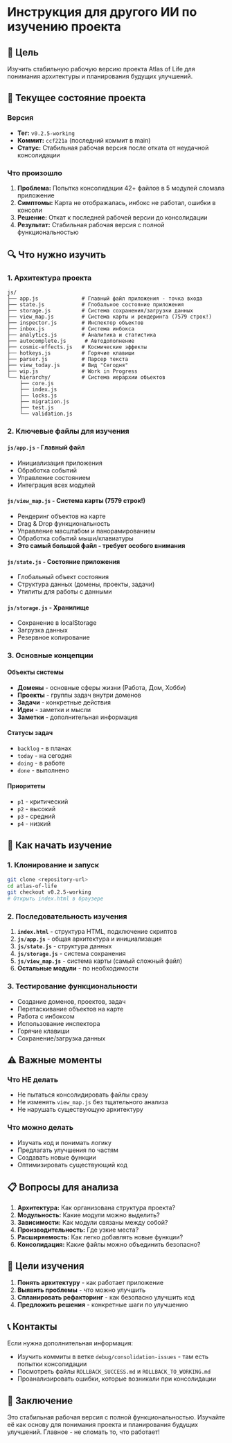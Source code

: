 # Инструкция для другого ИИ по изучению проекта

## 🎯 Цель
Изучить стабильную рабочую версию проекта Atlas of Life для понимания архитектуры и планирования будущих улучшений.

## 📍 Текущее состояние проекта

### Версия
- **Тег:** `v0.2.5-working`
- **Коммит:** `ccf221a` (последний коммит в main)
- **Статус:** Стабильная рабочая версия после отката от неудачной консолидации

### Что произошло
1. **Проблема:** Попытка консолидации 42+ файлов в 5 модулей сломала приложение
2. **Симптомы:** Карта не отображалась, инбокс не работал, ошибки в консоли
3. **Решение:** Откат к последней рабочей версии до консолидации
4. **Результат:** Стабильная рабочая версия с полной функциональностью

## 🔍 Что нужно изучить

### 1. Архитектура проекта
```
js/
├── app.js              # Главный файл приложения - точка входа
├── state.js            # Глобальное состояние приложения
├── storage.js          # Система сохранения/загрузки данных
├── view_map.js         # Система карты и рендеринга (7579 строк!)
├── inspector.js        # Инспектор объектов
├── inbox.js            # Система инбокса
├── analytics.js        # Аналитика и статистика
├── autocomplete.js      # Автодополнение
├── cosmic-effects.js   # Космические эффекты
├── hotkeys.js          # Горячие клавиши
├── parser.js           # Парсер текста
├── view_today.js       # Вид "Сегодня"
├── wip.js              # Work in Progress
└── hierarchy/          # Система иерархии объектов
    ├── core.js
    ├── index.js
    ├── locks.js
    ├── migration.js
    ├── test.js
    └── validation.js
```

### 2. Ключевые файлы для изучения

#### `js/app.js` - Главный файл
- Инициализация приложения
- Обработка событий
- Управление состоянием
- Интеграция всех модулей

#### `js/view_map.js` - Система карты (7579 строк!)
- Рендеринг объектов на карте
- Drag & Drop функциональность
- Управление масштабом и панорамированием
- Обработка событий мыши/клавиатуры
- **Это самый большой файл - требует особого внимания**

#### `js/state.js` - Состояние приложения
- Глобальный объект состояния
- Структура данных (домены, проекты, задачи)
- Утилиты для работы с данными

#### `js/storage.js` - Хранилище
- Сохранение в localStorage
- Загрузка данных
- Резервное копирование

### 3. Основные концепции

#### Объекты системы
- **Домены** - основные сферы жизни (Работа, Дом, Хобби)
- **Проекты** - группы задач внутри доменов
- **Задачи** - конкретные действия
- **Идеи** - заметки и мысли
- **Заметки** - дополнительная информация

#### Статусы задач
- `backlog` - в планах
- `today` - на сегодня
- `doing` - в работе
- `done` - выполнено

#### Приоритеты
- `p1` - критический
- `p2` - высокий
- `p3` - средний
- `p4` - низкий

## 🚀 Как начать изучение

### 1. Клонирование и запуск
```bash
git clone <repository-url>
cd atlas-of-life
git checkout v0.2.5-working
# Открыть index.html в браузере
```

### 2. Последовательность изучения
1. **`index.html`** - структура HTML, подключение скриптов
2. **`js/app.js`** - общая архитектура и инициализация
3. **`js/state.js`** - структура данных
4. **`js/storage.js`** - система сохранения
5. **`js/view_map.js`** - система карты (самый сложный файл)
6. **Остальные модули** - по необходимости

### 3. Тестирование функциональности
- Создание доменов, проектов, задач
- Перетаскивание объектов на карте
- Работа с инбоксом
- Использование инспектора
- Горячие клавиши
- Сохранение/загрузка данных

## ⚠️ Важные моменты

### Что НЕ делать
- Не пытаться консолидировать файлы сразу
- Не изменять `view_map.js` без тщательного анализа
- Не нарушать существующую архитектуру

### Что можно делать
- Изучать код и понимать логику
- Предлагать улучшения по частям
- Создавать новые функции
- Оптимизировать существующий код

## 📋 Вопросы для анализа

1. **Архитектура:** Как организована структура проекта?
2. **Модульность:** Какие модули можно выделить?
3. **Зависимости:** Как модули связаны между собой?
4. **Производительность:** Где узкие места?
5. **Расширяемость:** Как легко добавлять новые функции?
6. **Консолидация:** Какие файлы можно объединить безопасно?

## 🎯 Цели изучения

1. **Понять архитектуру** - как работает приложение
2. **Выявить проблемы** - что можно улучшить
3. **Спланировать рефакторинг** - как безопасно улучшить код
4. **Предложить решения** - конкретные шаги по улучшению

## 📞 Контакты

Если нужна дополнительная информация:
- Изучить коммиты в ветке `debug/consolidation-issues` - там есть попытки консолидации
- Посмотреть файлы `ROLLBACK_SUCCESS.md` и `ROLLBACK_TO_WORKING.md`
- Проанализировать ошибки, которые возникали при консолидации

## 🏁 Заключение

Это стабильная рабочая версия с полной функциональностью. Изучайте её как основу для понимания проекта и планирования будущих улучшений. Главное - не сломать то, что работает!
